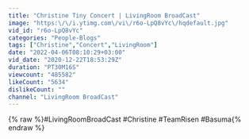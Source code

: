 ```yaml
---
title: "Christine Tiny Concert | LivingRoom BroadCast"
image: "https:\/\/i.ytimg.com\/vi\/r6o-LpQ8vYc\/hqdefault.jpg"
vid_id: "r6o-LpQ8vYc"
categories: "People-Blogs"
tags: ["Christine","Concert","LivingRoom"]
date: "2022-04-06T08:10:29+03:00"
vid_date: "2020-12-22T18:53:29Z"
duration: "PT30M16S"
viewcount: "485582"
likeCount: "5634"
dislikeCount: ""
channel: "LivingRoom BroadCast"
---
```

{% raw %}#LivingRoomBroadCast #Christine #TeamRisen #Basuma{% endraw %}
